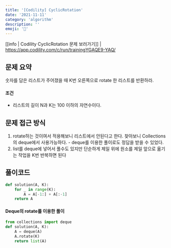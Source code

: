 ```yaml
---
title: '[Codility] CyclicRotation'
date: '2021-11-11'
category: 'algorithm'
description: ''
emoji: '🔢'
---
```


[[info | Codility CyclicRotation 문제 보러가기]]
| https://app.codility.com/c/run/trainingYGAQE9-YAQ/



## 문제 요약

숫자를 담은 리스트가 주어졌을 때 K번 오른쪽으로 rotate 한 리스트를 반환하라.

#### 조건

- 리스트의 길이 N과 K는 100 이하의 자연수이다.

## 문제 접근 방식

1. rotate하는 것이여서 적용해보니 리스트에서 안된다고 한다. 찾아보니 Collections의 deque에서 사용가능하다. - deque를 이용한 풀이로도 정답을 받을 수 있었다.
1. list를 deque에 넣어서 풀수도 있지만 단순하게 제일 위에 원소를 제일 앞으로 옮기는 작업을 K번 반복하면 된다

## 풀이코드

```python
def solution(A, K):
    for _ in range(K):
        A = A[-1:] + A[:-1]
    return A
```

#### Deque의 rotate를 이용한 풀이

```python
from collections import deque
def solution(A, K):
    A = deque(A)
    A.rotate(K)
    return list(A)
```





